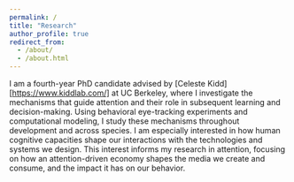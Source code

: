 ```yaml
---
permalink: /
title: "Research"
author_profile: true
redirect_from: 
  - /about/
  - /about.html
---
```

I am a fourth-year PhD candidate advised by [Celeste Kidd][https://www.kiddlab.com/] at UC Berkeley, where I investigate the mechanisms that guide attention and their role in subsequent learning and decision-making. Using behavioral eye-tracking experiments and computational modeling, I study these mechanisms throughout development and across species. I am especially interested in how human cognitive capacities shape our interactions with the technologies and systems we design. This interest informs my research in attention, focusing on how an attention-driven economy shapes the media we create and consume, and the impact it has on our behavior.
